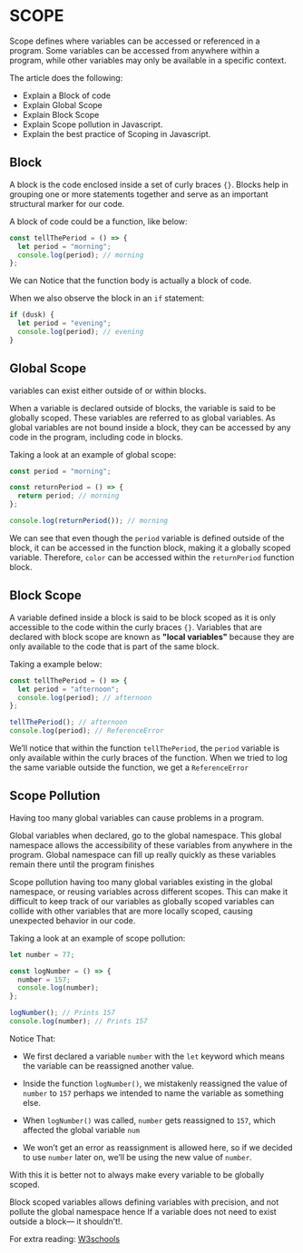 # SCOPE

Scope defines where variables can be accessed or referenced in a program. Some variables can be accessed from anywhere within a program, while other variables may only be available in a specific context.

The article does the following:

- Explain a Block of code
- Explain Global Scope
- Explain Block Scope
- Explain Scope pollution in Javascript.
- Explain the best practice of Scoping in Javascript.

## Block

A block is the code enclosed inside a set of curly braces `{}`. Blocks help in grouping one or more statements together and serve as an important structural marker for our code.

A block of code could be a function, like below:

```js
const tellThePeriod = () => {
  let period = "morning";
  console.log(period); // morning
};
```

We can Notice that the function body is actually a block of code.

When we also observe the block in an `if` statement:

```js
if (dusk) {
  let period = "evening";
  console.log(period); // evening
}
```

## Global Scope

variables can exist either outside of or within blocks.

When a variable is declared outside of blocks, the variable is said to be globally scoped. These variables are referred to as global variables. As global variables are not bound inside a block, they can be accessed by any code in the program, including code in blocks.

Taking a look at an example of global scope:

```js
const period = "morning";

const returnPeriod = () => {
  return period; // morning
};

console.log(returnPeriod()); // morning
```

We can see that even though the `period` variable is defined outside of the block, it can be accessed in the function block, making it a globally scoped variable.
Therefore, `color` can be accessed within the `returnPeriod` function block.

## Block Scope

A variable defined inside a block is said to be block scoped as it is only accessible to the code within the curly braces `{}`.
Variables that are declared with block scope are known as **"local variables"** because they are only available to the code that is part of the same block.

Taking a example below:

```js
const tellThePeriod = () => {
  let period = "afternoon";
  console.log(period); // afternoon
};

tellThePeriod(); // afternoon
console.log(period); // ReferenceError
```

We’ll notice that within the function `tellThePeriod`, the `period` variable is only available within the curly braces of the function. When we tried to log the same variable outside the function, we get a `ReferenceError`

## Scope Pollution

Having too many global variables can cause problems in a program.

Global variables when declared, go to the global namespace. This global namespace allows the accessibility of these variables from anywhere in the program. Global namespace can fill up really quickly as these variables remain there until the program finishes

Scope pollution having too many global variables existing in the global namespace, or reusing variables across different scopes. This can make it difficult to keep track of our variables as globally scoped variables can collide with other variables that are more locally scoped, causing unexpected behavior in our code.

Taking a look at an example of scope pollution:

```js
let number = 77;

const logNumber = () => {
  number = 157;
  console.log(number);
};

logNumber(); // Prints 157
console.log(number); // Prints 157
```

Notice That:

- We first declared a variable `number` with the `let` keyword which means the variable can be reassigned another value.

- Inside the function `logNumber()`, we mistakenly reassigned the value of `number` to `157` perhaps we intended to name the variable as something else.

- When `logNumber()` was called, `number` gets reassigned to `157`, which affected the global variable `num`

- We won’t get an error as reassignment is allowed here, so if we decided to use `number` later on, we’ll be using the new value of `number`.

With this it is better not to always make every variable to be globally scoped.

Block scoped variables allows defining variables with precision, and not pollute the global namespace hence If a variable does not need to exist outside a block— it shouldn’t!.

For extra reading:
[W3schools](https://www.w3schools.com/js/js_scope.asp)
